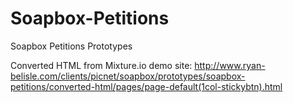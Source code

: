 Soapbox-Petitions
=================

Soapbox Petitions Prototypes

Converted HTML from Mixture.io demo site:
http://www.ryan-belisle.com/clients/picnet/soapbox/prototypes/soapbox-petitions/converted-html/pages/page-default(1col-stickybtn).html
